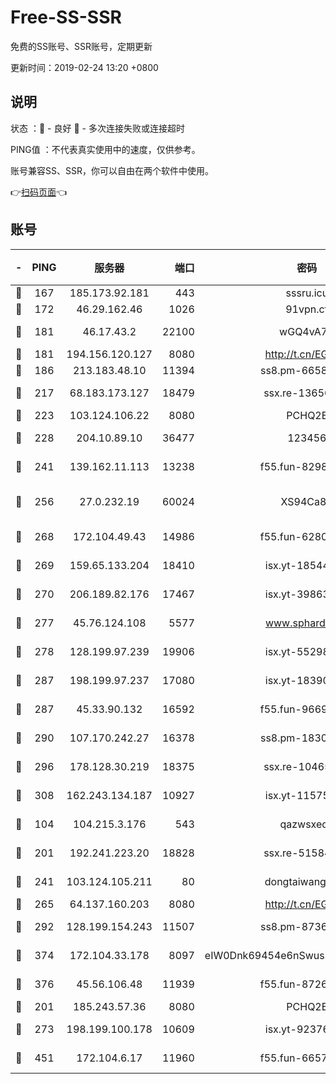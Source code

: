 # Free-SS-SSR

免费的SS账号、SSR账号，定期更新

更新时间：2019-02-24 13:20 +0800

## 说明

状态     ：🙂 - 良好 🙁 - 多次连接失败或连接超时

PING值   ：不代表真实使用中的速度，仅供参考。

账号兼容SS、SSR，你可以自由在两个软件中使用。

👉[扫码页面](https://liesauer.github.io/free-ss-ssr.github.io/)👈

## 账号

|-|PING|服务器|端口|密码|加密方式|区域|
|:----:|:----:|:-----:|-----:|:----:|:----:|:----:|
|🙂|167|185.173.92.181|443|sssru.icu|rc4-md5|RU|
|🙂|172|46.29.162.46|1026|91vpn.cf|rc4-md5|RU|
|🙂|181|46.17.43.2|22100|wGQ4vA7D|aes-256-gcm|RU|
|🙂|181|194.156.120.127|8080|http://t.cn/EGJIyrl|rc4-md5|RU|
|🙂|186|213.183.48.10|11394|ss8.pm-66583704|rc4-md5|RU|
|🙂|217|68.183.173.127|18479|ssx.re-13656982|aes-256-cfb|US|
|🙂|223|103.124.106.22|8080|PCHQ2E|rc4-md5|US|
|🙂|228|204.10.89.10|36477|123456|aes-256-cfb|US|
|🙂|241|139.162.11.113|13238|f55.fun-82987043|aes-256-cfb|SG|
|🙂|256|27.0.232.19|60024|XS94Ca8K|xchacha20-ietf-poly1305|HK|
|🙂|268|172.104.49.43|14986|f55.fun-62809242|aes-256-cfb|SG|
|🙂|269|159.65.133.204|18410|isx.yt-18544574|aes-256-cfb|SG|
|🙂|270|206.189.82.176|17467|isx.yt-39863046|aes-256-cfb|SG|
|🙂|277|45.76.124.108|5577|www.sphard.com|aes-256-cfb|AU|
|🙂|278|128.199.97.239|19906|isx.yt-55298055|aes-256-cfb|SG|
|🙂|287|198.199.97.237|17080|isx.yt-18390147|aes-256-cfb|US|
|🙂|287|45.33.90.132|16592|f55.fun-96694755|aes-256-cfb|US|
|🙂|290|107.170.242.27|16378|ss8.pm-18305798|aes-256-cfb|US|
|🙂|296|178.128.30.219|18375|ssx.re-10465888|aes-256-cfb|SG|
|🙂|308|162.243.134.187|10927|isx.yt-11575973|aes-256-cfb|US|
|🙂|104|104.215.3.176|543|qazwsxedc|aes-256-gcm|JP|
|🙂|201|192.241.223.20|18828|ssx.re-51584753|aes-256-cfb|US|
|🙂|241|103.124.105.211|80|dongtaiwang.com|aes-256-cfb|US|
|🙂|265|64.137.160.203|8080|http://t.cn/EGJIyrl|rc4-md5|CA|
|🙂|292|128.199.154.243|11507|ss8.pm-87365089|aes-256-cfb|SG|
|🙂|374|172.104.33.178|8097|eIW0Dnk69454e6nSwuspv9DmS201tQ0D|aes-256-cfb|SG|
|🙂|376|45.56.106.48|11939|f55.fun-87263738|aes-256-cfb|US|
|🙁|201|185.243.57.36|8080|PCHQ2E|rc4-md5|US|
|🙁|273|198.199.100.178|10609|isx.yt-92376934|aes-256-cfb|US|
|🙁|451|172.104.6.17|11960|f55.fun-66579166|aes-256-cfb|US|
